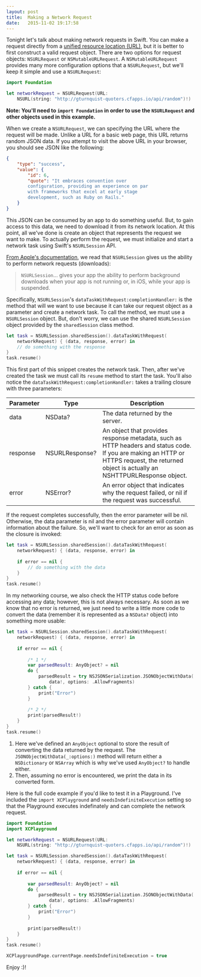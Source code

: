 ```yaml
---
layout: post
title:  Making a Network Request
date:   2015-11-02 19:17:58
---
```


Tonight let&#39;s talk about making network requests in Swift. You can make a request directly from a [unified resource location (URL)](https://en.wikipedia.org/wiki/Uniform_Resource_Locator), but it is better to first construct a valid request object. There are two options for request objects: `NSURLRequest` or `NSMutableURLRequest`. A `NSMutableURLRequest` provides many more configuration options that a `NSURLRequest`, but we'll keep it simple and use a `NSURLRequest`:

```swift
import Foundation

let networkRequest = NSURLRequest(URL:
    NSURL(string: "http://gturnquist-quoters.cfapps.io/api/random")!)
```

**Note: You'll need to `import Foundation` in order to use the `NSURLRequest` and other objects used in this example.**

When we create a `NSURLRequest`, we can specifying the URL where the request will be made. Unlike a URL for a basic web page, this URL returns random JSON data. If you attempt to visit the above URL in your browser, you should see JSON like the following:

```json
{
    "type": "success",
    "value": {
        "id": 6,
        "quote": "It embraces convention over 
        configuration, providing an experience on par 
        with frameworks that excel at early stage 
        development, such as Ruby on Rails."
    }
}
```

This JSON can be consumed by an app to do something useful. But, to gain access to this data, we need to download it from its network location. At this point, all we've done is create an object that represents the request we want to make. To actually perform the request, we must initialize and start a network task using Swift's `NSURLSession` API.

[From Apple's documentation](https://developer.apple.com/library/ios/documentation/Foundation/Reference/NSURLSession_class/#//apple_ref/occ/clm/NSURLSession/sharedSession), we read that `NSURLSession` gives us the ability to perform network requests (downloads):

> `NSURLSession`... gives your app the ability to perform background downloads when your app is not running or, in iOS, while your app is suspended.

Specifically, `NSURLSession`&#39;s `dataTaskWithRequest:completionHandler:` is the method that will we want to use because it can take our request object as a parameter and create a network task. To call the method, we must use a `NSURLSession` object. But, don't worry, we can use the shared `NSURLSession` object provided by the `sharedSession` class method.

```swift
let task = NSURLSession.sharedSession().dataTaskWithRequest(
    networkRequest) { (data, response, error) in
    // do something with the response
}
task.resume()
```   

This first part of this snippet creates the network task. Then, after we've created the task we must call its `resume` method to start the task. You'll also notice the `dataTaskWithRequest:completionHandler:` takes a trailing closure with three parameters:

<table>
    <thead>
        <tr>
            <th>Parameter</th>
            <th>Type</th>
            <th>Description</th>
        </tr>
    </thead>
    <tbody>
        <tr>
            <td>data</td>
            <td>NSData?</td>
            <td>The data returned by the server.</td>
        </tr>
        <tr>
            <td>response</td>
            <td>NSURLResponse?</td>
            <td>An object that provides response metadata, such as HTTP headers and status code. If you are making an HTTP or HTTPS request, the returned object is actually an NSHTTPURLResponse object.</td>
        </tr>
        <tr>
            <td>error</td>
            <td>NSError?</td>
            <td>An error object that indicates why the request failed, or nil if the request was successful.</td>
        </tr>
    </tbody>
</table>

If the request completes successfully, then the error parameter will be nil. Otherwise, the data parameter is nil and the error parameter will contain information about the failure. So, we'll want to check for an error as soon as the closure is invoked: 

```swift
let task = NSURLSession.sharedSession().dataTaskWithRequest(
    networkRequest) { (data, response, error) in
    
    if error == nil {
        // do something with the data 
    }
}
task.resume()
```

In my networking course, we also check the HTTP status code before accessing any data; however, this is not always necessary. As soon as we know that no error is returned, we just need to write a little more code to convert the data (remember it is represented as a `NSData?` object) into something more usable:

```swift
let task = NSURLSession.sharedSession().dataTaskWithRequest(
    networkRequest) { (data, response, error) in
        
    if error == nil {
        
        /* 1 */
        var parsedResult: AnyObject? = nil
        do {
            parsedResult = try NSJSONSerialization.JSONObjectWithData(
                data!, options: .AllowFragments)
        } catch {
            print("Error")
        }
        
        /* 2 */
        print(parsedResult!)
    }
}
task.resume()
```

1. Here we've defined an `AnyObject` optional to store the result of converting the data returned by the request. The `JSONObjectWithData(_:options:)` method will return either a `NSDictionary` or `NSArray` which is why we've used `AnyObject?` to handle either.
2. Then, assuming no error is encountered, we print the data in its converted form.

Here is the full code example if you'd like to test it in a Playground. I've included the `import XCPlayground` and `needsIndefiniteExecution` setting so that the Playground executes indefinately and can complete the network request.

```swift
import Foundation
import XCPlayground

let networkRequest = NSURLRequest(URL:
    NSURL(string: "http://gturnquist-quoters.cfapps.io/api/random")!)

let task = NSURLSession.sharedSession().dataTaskWithRequest(
    networkRequest) { (data, response, error) in
    
    if error == nil {
                
        var parsedResult: AnyObject? = nil
        do {
            parsedResult = try NSJSONSerialization.JSONObjectWithData(
                data!, options: .AllowFragments)
        } catch {
            print("Error")
        }
                
        print(parsedResult!)
    }
}
task.resume()

XCPlaygroundPage.currentPage.needsIndefiniteExecution = true
```

Enjoy :)!
